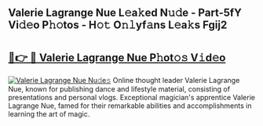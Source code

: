 ## Valerie Lagrange Nue L𝚎a𝚔ed N𝚞𝚍e - Part-5fY Vi𝚍𝚎o P𝚑𝚘tos - H𝚘𝚝 O𝚗𝚕yf𝚊ns L𝚎a𝚔s Fgij2

# <h2><a href="http://kf5kb8x.oniu.top/?m=Valerie+Lagrange+Nue">🔗👉 🔴 Valerie Lagrange Nue P𝚑ot𝚘𝚜 V𝚒d𝚎o</a></h2>

[![Valerie Lagrange Nue Nu𝚍e𝚜](https://i.imgur.com/0qMVB7G.gif)](http://kf5kb8x.oniu.top/?m=Valerie+Lagrange+Nue)
Online thought leader Valerie Lagrange Nue, known for publishing dance and lifestyle material, consisting of presentations and personal vlogs. Exceptional magician's apprentice Valerie Lagrange Nue, famed for their remarkable abilities and accomplishments in learning the art of magic.  
